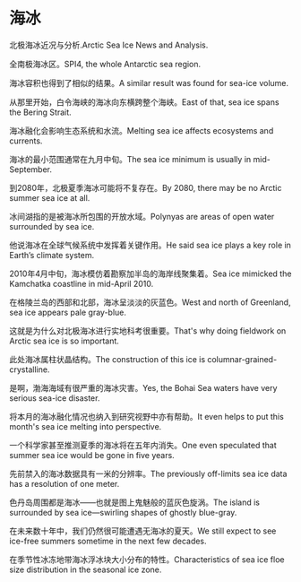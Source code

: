 # 海冰

<p><span class="chinese">北极海冰近况与分析.</span><span class="english">Arctic Sea Ice News and Analysis.</span></p>

<p><span class="chinese">全南极海冰区。</span><span class="english">SPI4, the whole Antarctic sea region.</span></p>

<p><span class="chinese">海冰容积也得到了相似的结果。</span><span class="english">A similar result was found for sea-ice volume.</span></p>

<p><span class="chinese">从那里开始，白令海峡的海冰向东横跨整个海峡。</span><span class="english">East of that, sea ice spans the Bering Strait.</span></p>

<p><span class="chinese">海冰融化会影响生态系统和水流。</span><span class="english">Melting sea ice affects ecosystems and currents.</span></p>

<p><span class="chinese">海冰的最小范围通常在九月中旬。</span><span class="english">The sea ice minimum is usually in mid-September.</span></p>

<p><span class="chinese">到2080年，北极夏季海冰可能将不复存在。</span><span class="english">By 2080, there may be no Arctic summer sea ice at all.</span></p>

<p><span class="chinese">冰间湖指的是被海冰所包围的开放水域。</span><span class="english">Polynyas are areas of open water surrounded by sea ice.</span></p>

<p><span class="chinese">他说海冰在全球气候系统中发挥着关键作用。</span><span class="english">He said sea ice plays a key role in Earth’s climate system.</span></p>

<p><span class="chinese">2010年4月中旬，海冰模仿着勘察加半岛的海岸线聚集着。</span><span class="english">Sea ice mimicked the Kamchatka coastline in mid-April 2010.</span></p>

<p><span class="chinese">在格陵兰岛的西部和北部，海冰呈淡淡的灰蓝色。</span><span class="english">West and north of Greenland, sea ice appears pale gray-blue.</span></p>

<p><span class="chinese">这就是为什么对北极海冰进行实地科考很重要。</span><span class="english">That's why doing fieldwork on Arctic sea ice is so important.</span></p>

<p><span class="chinese">此处海冰属柱状晶结构。</span><span class="english">The construction of this ice is columnar-grained-crystalline.</span></p>

<p><span class="chinese">是啊，渤海海域有很严重的海冰灾害。</span><span class="english">Yes, the Bohai Sea waters have very serious sea-ice disaster.</span></p>

<p><span class="chinese">将本月的海冰融化情况也纳入到研究视野中亦有帮助。</span><span class="english">It even helps to put this month's sea ice melting into perspective.</span></p>

<p><span class="chinese">一个科学家甚至推测夏季的海冰将在五年内消失。</span><span class="english">One even speculated that summer sea ice would be gone in five years.</span></p>

<p><span class="chinese">先前禁入的海冰数据具有一米的分辨率。</span><span class="english">The previously off-limits sea ice data has a resolution of one meter.</span></p>

<p><span class="chinese">色丹岛周围都是海冰——也就是图上鬼魅般的蓝灰色旋涡。</span><span class="english">The island is surrounded by sea ice—swirling shapes of ghostly blue-gray.</span></p>

<p><span class="chinese">在未来数十年中，我们仍然很可能遭遇无海冰的夏天。</span><span class="english">We still expect to see ice-free summers sometime in the next few decades.</span></p>

<p><span class="chinese">在季节性冰冻地带海冰浮冰块大小分布的特性。</span><span class="english">Characteristics of sea ice floe size distribution in the seasonal ice zone.</span></p>

